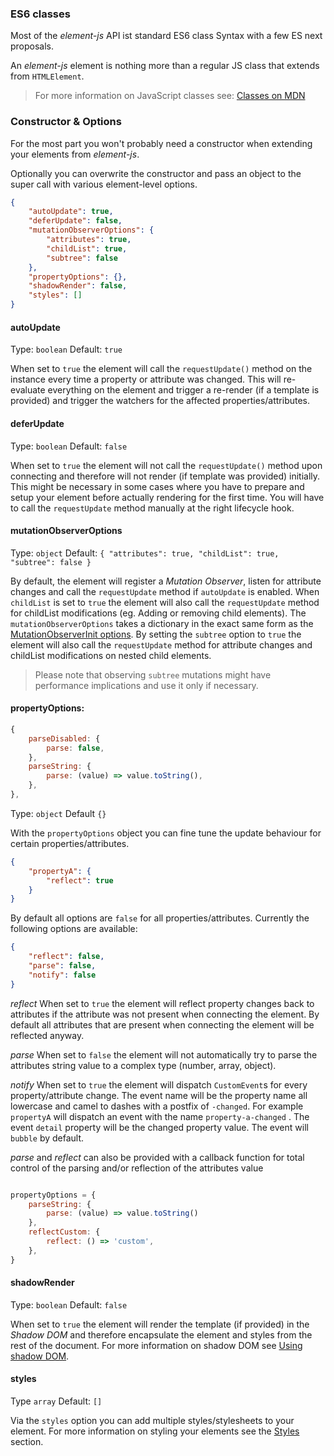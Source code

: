 ### ES6 classes

Most of the _element-js_ API ist standard ES6 class Syntax with a few ES next proposals.

An _element-js_ element is nothing more than a regular JS class that extends from `HTMLElement`.

> For more information on JavaScript classes
> see: [Classes on MDN](https://developer.mozilla.org/en-US/docs/Web/JavaScript/Reference/Classes)

### Constructor & Options

For the most part you won't probably need a constructor when extending your elements from _element-js_.

Optionally you can overwrite the constructor and pass an object to the super call with various element-level options.

```json
{
	"autoUpdate": true,
	"deferUpdate": false,
	"mutationObserverOptions": {
		"attributes": true,
		"childList": true,
		"subtree": false
	},
	"propertyOptions": {},
	"shadowRender": false,
	"styles": []
}
```


#### autoUpdate

Type: `boolean` Default: `true`

When set to `true` the element will call the `requestUpdate()` method on the instance every time a property or attribute
was changed. This will re-evaluate everything on the element and trigger a re-render (if a template is provided) and
trigger the watchers for the affected properties/attributes.

#### deferUpdate

Type: `boolean` Default: `false`

When set to `true` the element will not call the `requestUpdate()` method upon connecting and therefore will not
render (if template was provided) initially. This might be necessary in some cases where you have to prepare and setup
your element before actually rendering for the first time. You will have to call the `requestUpdate` method manually at
the right lifecycle hook.

#### mutationObserverOptions

Type: `object` Default: `{ "attributes": true, "childList": true, "subtree": false }`

By default, the element will register a _Mutation Observer_, listen for attribute changes and call the `requestUpdate`
method if `autoUpdate` is enabled. When `childList` is set to `true` the element will also call the `requestUpdate`
method for childList modifications (eg. Adding or removing child elements).
The `mutationObserverOptions` takes a dictionary in the exact same form as
the [MutationObserverInit options](https://developer.mozilla.org/en-US/docs/Web/API/MutationObserverInit).
By setting the `subtree` option to `true` the element will also call the `requestUpdate` method for attribute changes
and childList modifications on nested child elements.

> Please note that observing `subtree` mutations might have performance implications and use it only if necessary.

#### propertyOptions:

```js
{
	parseDisabled: {
		parse: false,
	},
	parseString: {
		parse: (value) => value.toString(),
	},
},
```

Type: `object` Default `{}`

With the `propertyOptions` object you can fine tune the update behaviour for certain properties/attributes.

```json
{
	"propertyA": {
		"reflect": true
	}
}
```

By default all options are `false` for all properties/attributes. Currently the following options are available:

```json
{
	"reflect": false,
	"parse": false,
	"notify": false
}
```

_reflect_ When set to `true` the element will reflect property changes back to attributes if the attribute was not
present when connecting the element. By default all attributes that are present when connecting the element will be
reflected anyway.

_parse_ When set to `false` the element will not automatically try to parse the attributes string value to a complex
type (number, array, object).

_notify_ When set to `true` the element will dispatch `CustomEvent`s for every property/attribute change. The event name
will be the property name all lowercase and camel to dashes with a postfix of `-changed`. For example `propertyA` will
dispatch an event with the name `property-a-changed` . The event `detail` property will be the changed property value.
The event will `bubble` by default.

_parse_ and _reflect_ can also be provided with a callback function for total control of the parsing and/or reflection
of the attributes value

```js 

propertyOptions = {
	parseString: {
		parse: (value) => value.toString()
	},
	reflectCustom: {
		reflect: () => 'custom',
	},
}
```

#### shadowRender

Type: `boolean` Default: `false`

When set to `true` the element will render the template (if provided) in the _Shadow DOM_ and therefore encapsulate the
element and styles from the rest of the document. For more information on shadow DOM
see [Using shadow DOM](https://developer.mozilla.org/en-US/docs/Web/Web_Components/Using_shadow_DOM).

#### styles

Type `array` Default: `[]`

Via the `styles` option you can add multiple styles/stylesheets to your element. For more information on styling your
elements see the [Styles](../features/styles.md) section.
